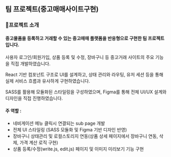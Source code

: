 ## 팀 프로젝트(중고매매사이트구현)
### 📢프로젝트 소개

#### 중고물품을 등록하고 거래할 수 있는 중고매매 플랫폼을 반응형으로 구현한 팀 프로젝트입니다.

사용자 로그인/회원가입, 상품 등록 및 수정, 장바구니 등 중고거래 사이트의 주요 기능을 직접 개발하였습니다.

React 기반 컴포넌트 구조로 UI를 설계하고, 상태 관리와 라우팅, 유저 세션 등을 통해 실제 서비스 흐름과 유사하게 구현하였습니다.

SASS를 활용해 모듈화된 스타일링을 구성하였으며, Figma를 통해 전체 UI/UX 설계와 디자인을 직접 진행하였습니다.

#### 주 역할 :
+ 네비게이션 메뉴 클릭시 연결되는 sub page 개발
+ 전체 UI 스타일링 (SASS 모듈화 및 Figma 기반 디자인 반영)
+ 장바구니 상태관리 및 로컬스토리지 연동(상품 상세 페이지에서 장바구니 연동, 삭제, 가격 계산 로직 구현)
+ 상품 등록/수정(write.js, edit.js) 페이지 및 이미지 미리보기 기능 구현
